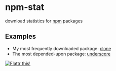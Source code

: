 npm-stat
========

download statistics for [npm](https://npmjs.org/) packages

Examples
--------

  * My most frequently downloaded package: [clone](http://npm-stat.vorb.de/charts.html?package=clone)
  * The most depended-upon package: [underscore](http://npm-stat.vorb.de/charts.html?package=underscore)


[![Flattr this!](http://api.flattr.com/button/flattr-badge-large.png)](http://flattr.com/thing/903633/npm-stat)
